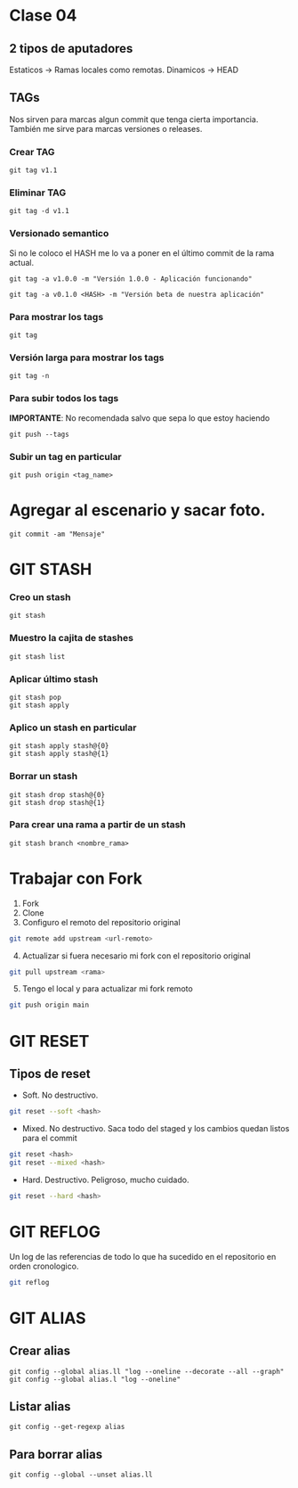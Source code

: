 # Clase 04

## 2 tipos de aputadores

Estaticos -> Ramas locales como remotas.
Dinamicos -> HEAD

## TAGs
Nos sirven para marcas algun commit que tenga cierta importancia. 
También me sirve para marcas versiones o releases.

### Crear TAG

    git tag v1.1

### Eliminar TAG

    git tag -d v1.1

### Versionado semantico
Si no le coloco el HASH me lo va a poner en el último commit de la rama actual.

    git tag -a v1.0.0 -m "Versión 1.0.0 - Aplicación funcionando"

    git tag -a v0.1.0 <HASH> -m "Versión beta de nuestra aplicación"

### Para mostrar los tags

    git tag

### Versión larga para mostrar los tags

    git tag -n

### Para subir todos los tags 
**IMPORTANTE**: No recomendada salvo que sepa lo que estoy haciendo

    git push --tags

### Subir un tag en particular

    git push origin <tag_name>

# Agregar al escenario y sacar foto.

    git commit -am "Mensaje"

# GIT STASH

### Creo un stash

    git stash

### Muestro la cajita de stashes 

    git stash list

### Aplicar último stash

    git stash pop
    git stash apply

### Aplico un stash en particular

    git stash apply stash@{0}
    git stash apply stash@{1}

### Borrar un stash

    git stash drop stash@{0}
    git stash drop stash@{1}

### Para crear una rama a partir de un stash

    git stash branch <nombre_rama>

# Trabajar con Fork

1. Fork
2. Clone
3. Configuro el remoto del repositorio original

```sh
git remote add upstream <url-remoto>
```

4. Actualizar si fuera necesario mi fork con el repositorio original

```sh
git pull upstream <rama>
```

5. Tengo el local y para actualizar mi fork remoto

```sh
git push origin main
```

# GIT RESET

## Tipos de reset

* Soft. No destructivo.

```sh
git reset --soft <hash>
```

* Mixed. No destructivo. Saca todo del staged y los cambios quedan listos para el commit

```sh
git reset <hash>
git reset --mixed <hash>
```

* Hard. Destructivo. Peligroso, mucho cuidado.

```sh
git reset --hard <hash>
```
# GIT REFLOG
Un log de las referencias de todo lo que ha sucedido en el repositorio en orden cronologico.

```sh
git reflog
```

# GIT ALIAS

## Crear alias

    git config --global alias.ll "log --oneline --decorate --all --graph"
    git config --global alias.l "log --oneline"

## Listar alias

    git config --get-regexp alias

## Para borrar alias

    git config --global --unset alias.ll